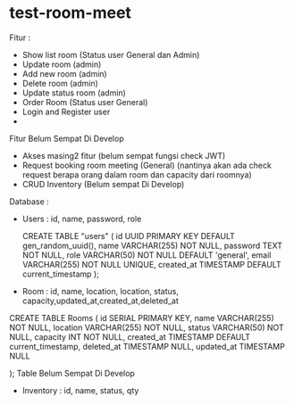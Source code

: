 # test-room-meet
Fitur  :
- Show list room (Status user General dan Admin)
- Update room (admin)
- Add new room (admin)
- Delete room (admin)
- Update status room (admin)
- Order Room (Status user General)
- Login and Register user
- 
 Fitur Belum Sempat Di Develop
- Akses masing2 fitur (belum sempat fungsi check JWT)
- Request booking room meeting (General) (nantinya akan ada check request berapa orang dalam room dan capacity dari roomnya)
- CRUD Inventory (Belum sempat Di Develop)

Database :
- Users : id, name, password, role

  CREATE TABLE "users" (
  id UUID PRIMARY KEY DEFAULT gen_random_uuid(),
  name VARCHAR(255) NOT NULL,
  password TEXT NOT NULL,
  role VARCHAR(50) NOT NULL DEFAULT 'general',
  email VARCHAR(255) NOT NULL UNIQUE,
  created_at TIMESTAMP DEFAULT current_timestamp
  );
- Room : id, name, location, location, status, capacity,updated_at,created_at,deleted_at

CREATE TABLE Rooms (
id SERIAL PRIMARY KEY,
name VARCHAR(255) NOT NULL,
location VARCHAR(255) NOT NULL,
status VARCHAR(50) NOT NULL,
capacity INT NOT NULL,
created_at TIMESTAMP DEFAULT current_timestamp,
deleted_at TIMESTAMP NULL,
updated_at TIMESTAMP NULL

);
Table Belum Sempat Di Develop
- Inventory : id, name, status, qty 